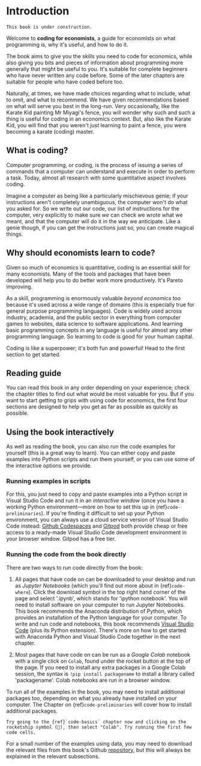 # Introduction

```{warning}
This book is under construction.
```

Welcome to **coding for economists**, a guide for economists on what programming is, why it's useful, and how to do it.

The book aims to give you the skills you need to code for economics, while also giving you bits and pieces of information about programming more generally that might be useful to you. It's suitable for complete beginners who have never written any code before. Some of the later chapters are suitable for people who have coded before too.

Naturally, at times, we have made choices regarding what to include, what to omit, and what to recommend. We have given recommendations based on what will serve you best in the long-run. Very occasionally, like the Karate Kid painting Mr Miyagi's fence, you will wonder why such and such a thing is useful for coding in an economics context. But, also like the Karate Kid, you will find that you weren't *just* learning to paint a fence, you were becoming a karate (coding) master.

## What is coding?

Computer programming, or coding, is the process of issuing a series of commands that a computer can understand and execute in order to perform a task. Today, almost all research with some quantitative aspect involves coding.

Imagine a computer as being like a particularly mischievous genie; if your instructions aren't completely unambiguous, the computer won't do what you asked for. So we write out our code, our list of instructions for the computer, very explicitly to make sure *we* can check we wrote what we meant, and that the computer will do it in the way we anticipate. Like a genie though, if you can get the instructions just so, you can create magical things.

## Why should economists learn to code?

Given so much of economics is quantitative, coding is an essential skill for many economists. Many of the tools and packages that have been developed will help you to do better work more productively. It's Pareto improving.

As a skill, programming is enormously valuable *beyond economics* too because it's used across a wide range of domains (this is especially true for general purpose programming languages). Code is widely used across industry, academia, and the public sector in everything from computer games to websites, data science to software applications. And learning basic programming concepts in any language is useful for almost any other programming language. So learning to code is good for your human capital.

Coding is like a superpower; it's both fun and powerful! Head to the first section to get started.

## Reading guide

You can read this book in any order depending on your experience; check the chapter titles to find out what would be most valuable for you. But if you want to start getting to grips with using code for economics, the first four sections are designed to help you get as far as possible as quickly as possible.

## Using the book interactively

As well as reading the book, you can also run the code examples for yourself (this is a great way to learn). You can either copy and paste examples into Python scripts and run them yourself, or you can use some of the interactive options we provide.

### Running examples in scripts

For this, you just need to copy and paste examples into a Python script in Visual Studio Code and run it in an *interactive window* (once you have a working Python environment—more on how to set this up in {ref}`code-preliminaries`). If you're finding it difficult to set up your Python environment, you can always use a cloud service version of Visual Studio Code instead: [Github Codespaces](https://github.com/features/codespaces) and [Gitpod](https://www.gitpod.io/) both provide cheap or free access to a ready-made Visual Studio Code development environment in your browser window. Gitpod has a free tier.

### Running the code from the book directly

There are two ways to run code directly from the book:

1. All pages that have code on can be downloaded to your desktop and run as *Jupyter Notebooks* (which you'll find out more about in {ref}`code-where`). Click the download symbol in the top right hand corner of the page and select '.ipynb', which stands for 'ipython notebook'. You will need to install software on your computer to run Jupyter Notebooks. This book recommends the Anaconda distribution of Python, which provides an installation of the Python language for your computer. To write and run code and notebooks, this book recommends [Visual Studio Code](https://code.visualstudio.com/docs/python/python-tutorial) (plus its Python extension). There's more on how to get started with Anaconda Python and Visual Studio Code together in the next chapter.

2. Most pages that have code on can be run as a *Google Colab* notebook with a single click on `Colab`, found under the rocket button at the top of the page. If you need to install any extra packages in a Google Colab session, the syntax is `!pip install packagename` to install a library called 'packagename'. Colab notebooks are run in a browser window.

To run all of the examples in the book, you may need to install additional packages too, depending on what you already have installed on your computer. The Chapter on {ref}`code-preliminaries` will cover how to install additional packages.

```{admonition} Exercise
Try going to the {ref}`code-basics` chapter now and clicking on the rocketship symbol (🚀), then select "Colab". Try running the first few code cells.
```

For a small number of the examples using data, you may need to download the relevant files from this book's Github [repository](https://github.com/aeturrell/coding-for-economists/tree/main/data), but this will always be explained in the relevant subsections.
